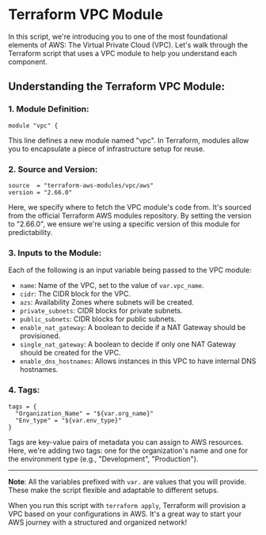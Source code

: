 # Terraform VPC Module

In this script, we're introducing you to one of the most foundational elements of AWS: The Virtual Private Cloud (VPC). Let's walk through the Terraform script that uses a VPC module to help you understand each component.

## Understanding the Terraform VPC Module:

### 1. **Module Definition**:

```hcl
module "vpc" {
```

This line defines a new module named "vpc". In Terraform, modules allow you to encapsulate a piece of infrastructure setup for reuse.

### 2. **Source and Version**:

```hcl
source  = "terraform-aws-modules/vpc/aws"
version = "2.66.0"
```

Here, we specify where to fetch the VPC module's code from. It's sourced from the official Terraform AWS modules repository. By setting the version to "2.66.0", we ensure we're using a specific version of this module for predictability.

### 3. **Inputs to the Module**:

Each of the following is an input variable being passed to the VPC module:

- `name`: Name of the VPC, set to the value of `var.vpc_name`.
- `cidr`: The CIDR block for the VPC.
- `azs`: Availability Zones where subnets will be created.
- `private_subnets`: CIDR blocks for private subnets.
- `public_subnets`: CIDR blocks for public subnets.
- `enable_nat_gateway`: A boolean to decide if a NAT Gateway should be provisioned.
- `single_nat_gateway`: A boolean to decide if only one NAT Gateway should be created for the VPC.
- `enable_dns_hostnames`: Allows instances in this VPC to have internal DNS hostnames.

### 4. **Tags**:

```hcl
tags = {
  "Organization_Name" = "${var.org_name}"
  "Env_type" = "${var.env_type}"
}
```

Tags are key-value pairs of metadata you can assign to AWS resources. Here, we're adding two tags: one for the organization's name and one for the environment type (e.g., "Development", "Production").

---

**Note**: All the variables prefixed with `var.` are values that you will provide. These make the script flexible and adaptable to different setups.

When you run this script with `terraform apply`, Terraform will provision a VPC based on your configurations in AWS. It's a great way to start your AWS journey with a structured and organized network!
